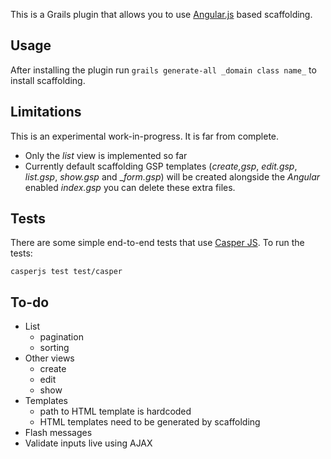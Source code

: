 This is a Grails plugin that allows you to use [Angular.js](http://angularjs.org/) based scaffolding.

## Usage

After installing the plugin run `grails generate-all _domain class name_` to install scaffolding.

## Limitations

This is an experimental work-in-progress. It is far from complete.

- Only the _list_ view is implemented so far
- Currently default scaffolding GSP templates (_create,gsp_, _edit.gsp_, _list.gsp_, _show.gsp_ and __form.gsp_) will be created alongside the _Angular_ enabled _index.gsp_ you can delete these extra files.

## Tests

There are some simple end-to-end tests that use [Casper JS](http://casperjs.org/). To run the tests:

	casperjs test test/casper

## To-do

- List
    - pagination
    - sorting
- Other views
    - create
    - edit
    - show
- Templates
    - path to HTML template is hardcoded
    - HTML templates need to be generated by scaffolding
- Flash messages
- Validate inputs live using AJAX
